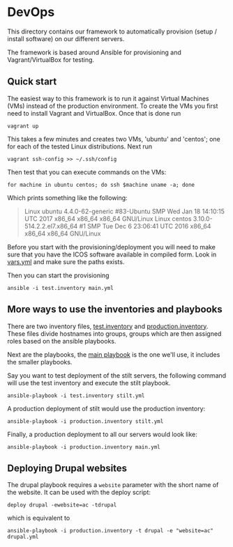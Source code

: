 # DevOps

This directory contains our framework to automatically provision (setup /
install software) on our different servers.

The framework is based around Ansible for provisioning and Vagrant/VirtualBox
for testing.

## Quick start

The easiest way to this framework is to run it against Virtual Machines (VMs)
instead of the production environment. To create the VMs you first need to
install Vagrant and VirtualBox. Once that is done run

`vagrant up`

This takes a few minutes and creates two VMs, 'ubuntu' and 'centos'; one for
each of the tested Linux distributions. Next run

`vagrant ssh-config >> ~/.ssh/config`

Then test that you can execute commands on the VMs:

`for machine in ubuntu centos; do ssh $machine uname -a; done`

Which prints something like the following:

> Linux ubuntu 4.4.0-62-generic #83-Ubuntu SMP Wed Jan 18 14:10:15 UTC 2017 x86_64 x86_64 x86_64 GNU/Linux
> Linux centos 3.10.0-514.2.2.el7.x86_64 #1 SMP Tue Dec 6 23:06:41 UTC 2016 x86_64 x86_64 x86_64 GNU/Linux

Before you start with the provisioning/deployment you will need to make sure
that you have the ICOS software available in compiled form. Look
in [vars.yml](vars.yml) and make sure the paths exists.

Then you can start the provisioning

`ansible -i test.inventory main.yml`


## More ways to use the inventories and playbooks

There are two inventory files, [test.inventory](test.inventory)
and [production.inventory](production.inventory). These files divide hostnames
into groups, groups which are then assigned roles based on the ansible
playbooks.

Next are the playbooks, the [main playbook](main.yml) is the one we'll use, it
includes the smaller playbooks.

Say you want to test deployment of the stilt servers, the following command will
use the test inventory and execute the stilt playbook.

`ansible-playbook -i test.inventory stilt.yml`

A production deployment of stilt would use the production inventory:

`ansible-playbook -i production.inventory stilt.yml`

Finally, a production deployment to all our servers would look like:

`ansible-playbook -i production.inventory main.yml`

## Deploying Drupal websites

The drupal playbook requires a `website` parameter with the short name of the website. It can be used with the deploy script:

`deploy drupal -ewebsite=ac -tdrupal`

which is equivalent to

`ansible-playbook -i production.inventory -t drupal -e "website=ac" drupal.yml`
